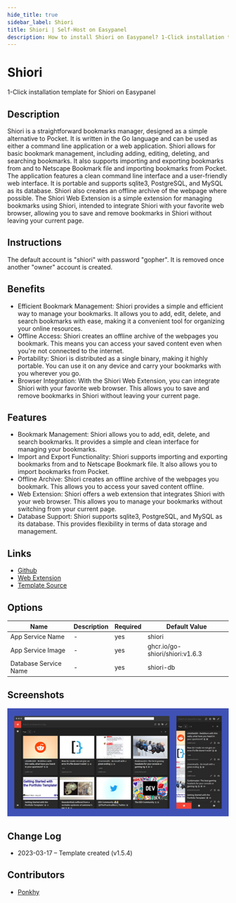 ```yaml
---
hide_title: true
sidebar_label: Shiori
title: Shiori | Self-Host on Easypanel
description: How to install Shiori on Easypanel? 1-Click installation template for Shiori on Easypanel
---
```


<!-- generated -->

# Shiori

1-Click installation template for Shiori on Easypanel

## Description

Shiori is a straightforward bookmarks manager, designed as a simple alternative to Pocket. It is written in the Go language and can be used as either a command line application or a web application. Shiori allows for basic bookmark management, including adding, editing, deleting, and searching bookmarks. It also supports importing and exporting bookmarks from and to Netscape Bookmark file and importing bookmarks from Pocket. The application features a clean command line interface and a user-friendly web interface. It is portable and supports sqlite3, PostgreSQL, and MySQL as its database. Shiori also creates an offline archive of the webpage where possible. The Shiori Web Extension is a simple extension for managing bookmarks using Shiori, intended to integrate Shiori with your favorite web browser, allowing you to save and remove bookmarks in Shiori without leaving your current page.

## Instructions

The default account is &quot;shiori&quot; with password &quot;gopher&quot;. It is removed once another &quot;owner&quot; account is created.

## Benefits

- Efficient Bookmark Management: Shiori provides a simple and efficient way to manage your bookmarks. It allows you to add, edit, delete, and search bookmarks with ease, making it a convenient tool for organizing your online resources.
- Offline Access: Shiori creates an offline archive of the webpages you bookmark. This means you can access your saved content even when you're not connected to the internet.
- Portability: Shiori is distributed as a single binary, making it highly portable. You can use it on any device and carry your bookmarks with you wherever you go.
- Browser Integration: With the Shiori Web Extension, you can integrate Shiori with your favorite web browser. This allows you to save and remove bookmarks in Shiori without leaving your current page.

## Features

- Bookmark Management: Shiori allows you to add, edit, delete, and search bookmarks. It provides a simple and clean interface for managing your bookmarks.
- Import and Export Functionality: Shiori supports importing and exporting bookmarks from and to Netscape Bookmark file. It also allows you to import bookmarks from Pocket.
- Offline Archive: Shiori creates an offline archive of the webpages you bookmark. This allows you to access your saved content offline.
- Web Extension: Shiori offers a web extension that integrates Shiori with your web browser. This allows you to manage your bookmarks without switching from your current page.
- Database Support: Shiori supports sqlite3, PostgreSQL, and MySQL as its database. This provides flexibility in terms of data storage and management.

## Links

- [Github](https://github.com/go-shiori/shiori)
- [Web Extension](https://github.com/go-shiori/shiori-web-ext)
- [Template Source](https://github.com/easypanel-io/templates/tree/main/templates/shiori)

## Options

Name | Description | Required | Default Value
-|-|-|-
App Service Name | - | yes | shiori
App Service Image | - | yes | ghcr.io/go-shiori/shiori:v1.6.3
Database Service Name | - | yes | shiori-db

## Screenshots

![Shiori Screenshot](./assets/screenshot.png)

## Change Log

- 2023-03-17 – Template created (v1.5.4)

## Contributors

- [Ponkhy](https://github.com/Ponkhy)
